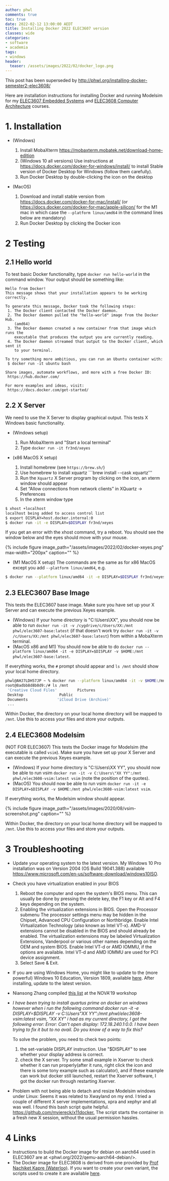 ```yaml
---
author: phwl
comments: true
toc: true
date: 2022-02-12 13:00:00 AEDT
title: Installing Docker 2022 ELEC3607 version
classes: wide
categories:
- software
- academia
tags:
- windows
header:
  teaser: /assets/images/2022/02/docker_logo.png
---
```

This post has been superseded by <http://phwl.org/installing-docker-semester2-elec3608/>

Here are installation instructions for installing Docker and running Modelsim for my [ELEC3607 Embedded Systems](https://cusp.sydney.edu.au/students/view-unit-page/alpha/ELEC3607) 
and [ELEC3608 Computer Architecture](https://cusp.sydney.edu.au/students/view-unit-page/alpha/ELEC3607) courses.
<!-- more -->

# 1. Installation
 * (Windows)
   1. Install MobaXterm <https://mobaxterm.mobatek.net/download-home-edition>
   1. (Windows 10 all versions) Use instructions at <https://docs.docker.com/docker-for-windows/install/>
   to install Stable version of Docker Desktop for Windows (follow them carefully). 
   1. Run Docker Desktop by double-clicking the icon on the desktop

 * (MacOS)
   1. Download and install stable version from <https://docs.docker.com/docker-for-mac/install/> (or <https://docs.docker.com/docker-for-mac/apple-silicon/> for the M1 mac in which case the ```--platform linux/amd64``` in the command lines below are mandatory)
   1. Run Docker Desktop by clicking the Docker icon

# 2 Testing
## 2.1 Hello world
To test basic Docker functionality, type ```docker run hello-world``` in the command window. Your output should be something like:

```
Hello from Docker!
This message shows that your installation appears to be working correctly.

To generate this message, Docker took the following steps:
 1. The Docker client contacted the Docker daemon.
 2. The Docker daemon pulled the "hello-world" image from the Docker Hub.
    (amd64)
 3. The Docker daemon created a new container from that image which runs the
    executable that produces the output you are currently reading.
 4. The Docker daemon streamed that output to the Docker client, which sent it
    to your terminal.

To try something more ambitious, you can run an Ubuntu container with:
 $ docker run -it ubuntu bash

Share images, automate workflows, and more with a free Docker ID:
 https://hub.docker.com/

For more examples and ideas, visit:
 https://docs.docker.com/get-started/
```

## 2.2 X Server
We need to use the X Server to display graphical output. This
tests X Windows basic functionality.

 * (Windows setup) 
    1. Run MobaXterm and "Start a local terminal"
    1. Type ```docker run -it fr3nd/xeyes```

 * (x86 MacOS X setup)
    1. Install homebrew (see ```https://brew.sh/```) 
    1. Use homebrew to install xquartz ```brew install --cask xquartz'''
    1. Run the ```Xquartz``` X Server program by clicking on the icon, an xterm window should appear
    1. Set “Allow connections from network clients” in XQuartz -> Preferences
    1. In the xterm window type 
``` bash
$ xhost +localhost
localhost being added to access control list
$ export DISPLAY=host.docker.internal:0
$ docker run -it -e DISPLAY=$DISPLAY fr3nd/xeyes 
```

If you get an error with the xhost command, try a reboot.
You should see the window below and the eyes should move with your mouse.

{% include figure image_path="/assets/images/2022/02/docker-xeyes.png" max-width="200px" caption="" %}

 * (M1 MacOS X setup)
The commands are the same as for x86 MacOS except you add ```--platform linux/amd64```, e.g.
``` bash
$ docker run --platform linux/amd64 -it -e DISPLAY=$DISPLAY fr3nd/xeyes 
```

## 2.3 ELEC3607 Base Image
This tests the ELEC3607 base image.
Make sure you have set up your X Server and can execute the
previous Xeyes example.

 * (Windows) If your home directory is "C:\Users\XX", you should now be able to run 
```docker run -it -v /cygdrive/c/Users/XX:/mnt phwl/elec3607-base:latest``` 
(if that doesn't work try ```docker run -it -v /c/Users/XX:/mnt phwl/elec3607-base:latest```)
from within a MobaXterm terminal.
 * (MacOS x86 and M1) You should now be able to do ```docker run --platform linux/amd64 -it -e DISPLAY=$DISPLAY -v $HOME:/mnt phwl/elec3607-base:latest```.

If everything works, the ```#``` prompt should appear and ```ls /mnt``` should show your local home directory.

``` bash
phwl@AHJ7LDH57JP ~ % docker run --platform linux/amd64 -it -v $HOME:/mnt phwl/elec3607-base
root@8adbb8d8b0d9:/# ls /mnt
 'Creative Cloud Files'	        Pictures
 Desktop		        Public
 Documents		       'iCloud Drive (Archive)'
 ...

```

Within Docker, the directory on your local home directory will be mapped 
to ```/mnt```. Use this to access your files and store your outputs.

## 2.4 ELEC3608 Modelsim
(NOT FOR ELEC3607)
This tests the Docker image for Modelsim (the executable is called
```vsim```). Make sure you have set up your X Server and can execute the
previous Xeyes example.

 * (Windows) If your home directory is "C:\Users\XX YY", you should now be able to run vsim ```docker run -it -v C:\Users\"XX YY":/mnt phwl/elec3608-vsim:latest vsim``` (note the position of the quotes).
 * (MacOS) You should now be able to run vsim ```docker run -it -e DISPLAY=$DISPLAY -v $HOME:/mnt phwl/elec3608-vsim:latest vsim```.

If everything works, the Modelsim window should appear.

{% include figure image_path="/assets/images/2020/08/vsim-screenshot.png" caption="" %}

Within Docker, the directory on your local home directory will be mapped 
to ```/mnt```. Use this to access your files and store your outputs.


# 3 Troubleshooting
 * Update your operating system to the latest version. My Windows 10 Pro installation was on Version 2004 (OS Build 19041.388) available <https://www.microsoft.com/en-us/software-download/windows10ISO>.
 * Check you have virtualization enabled in your BIOS
   1. Reboot the computer and open the system's BIOS menu. This can usually be done by pressing the delete key, the F1 key or Alt and F4 keys depending on the system.
   1. Enabling the virtualization extensions in BIOS.  Open the Processor submenu The processor settings menu may be hidden in the Chipset, Advanced CPU Configuration or Northbridge.  Enable Intel Virtualization Technology (also known as Intel VT-x). AMD-V extensions cannot be disabled in the BIOS and should already be enabled. The virtualization extensions may be labeled Virtualization Extensions, Vanderpool or various other names depending on the OEM and system BIOS.  Enable Intel VT-d or AMD IOMMU, if the options are available. Intel VT-d and AMD IOMMU are used for PCI device assignment.
   1. Select Save & Exit.
 * If you are using Windows Home, you might like to update to the (more powerful) Windows 10 Education, Version 1809, available [here](https://portal.azure.com/?Microsoft_Azure_Education_correlationId=0c971698-d014-4594-929c-2671f00288c3#blade/Microsoft_Azure_Education/EducationMenuBlade/software). After installing, update to the latest version.
 * Niansong Zhang compiled [this list](/assets/images/2020/08/NOVA2019-docker-problems.pdf)  at the NOVA'19 workshop
 * *I have been trying to install quartus prime on docker on windows however when i run the following command docker run -it -e DISPLAY=$DISPLAY -v C:\Users\"XX YY":/mnt phwl/elec3608-vsim:latest vsim, "XX XY"  i had as my current directory, I got the following error: Error: Can't open display: 172.18.240.1:0.0. I have been trying to fix it but to no avail. Do you know of a way to fix this?*

      To solve the problem, you need to check two points:
      1. the set-variable DISPLAY instruction. Use "$DISPLAY" to see whether your display address is correct.
      2. check the X server. Try some small example in Xserver to check whether it can run properly(after it runs, right click the icon and there is some tony example such as calculator), and if these example can work but docker still launched, restart the Xserver software, I got the docker run through restarting Xserver.
 * Problem with not being able to detach and resize Modelsim windows under Linux: Seems it was related to Xwayland on my end. I tried a couple of different X server implementations, xpra and xephyr and all was well. 
I found this bash script quite helpful. <https://github.com/mviereck/x11docker.>
The script starts the container in a fresh new X session, without the usual permission hassles. 

# 4 Links
 * Instructions to build the Docker image for debian on aarch64 used in ELEC3607 are at <phwl.org/2022/qemu-aarch64-debian/>.
 * The Docker image for ELEC3608 is derived from one provided by [Prof Nachiket Kapre (Waterloo)](https://nachiket.github.io/). If you want to create your own variant, the scripts used to create it are available [here](https://github.com/phwl/elec3608-github).
